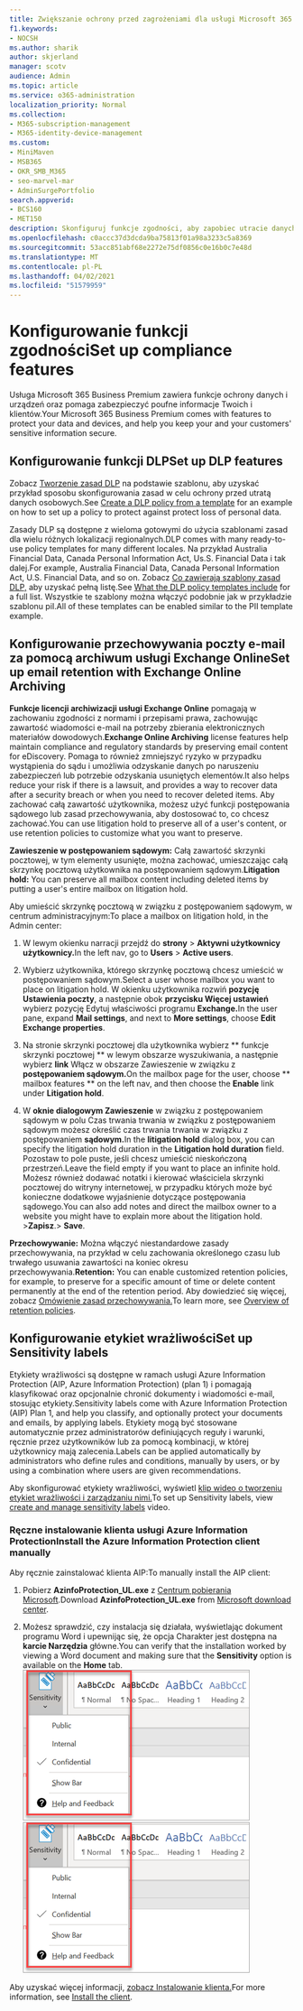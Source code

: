 ```yaml
---
title: Zwiększanie ochrony przed zagrożeniami dla usługi Microsoft 365 Business Premium
f1.keywords:
- NOCSH
ms.author: sharik
author: skjerland
manager: scotv
audience: Admin
ms.topic: article
ms.service: o365-administration
localization_priority: Normal
ms.collection:
- M365-subscription-management
- M365-identity-device-management
ms.custom:
- MiniMaven
- MSB365
- OKR_SMB_M365
- seo-marvel-mar
- AdminSurgePortfolio
search.appverid:
- BCS160
- MET150
description: Skonfiguruj funkcje zgodności, aby zapobiec utracie danych i zapewnić bezpieczeństwo poufnych informacji Twoich i Twoich klientów.
ms.openlocfilehash: c0accc37d3dcda9ba75813f01a98a3233c5a8369
ms.sourcegitcommit: 53acc851abf68e2272e75df0856c0e16b0c7e48d
ms.translationtype: MT
ms.contentlocale: pl-PL
ms.lasthandoff: 04/02/2021
ms.locfileid: "51579959"
---
```

# <a name="set-up-compliance-features"></a><span data-ttu-id="e1973-103">Konfigurowanie funkcji zgodności</span><span class="sxs-lookup"><span data-stu-id="e1973-103">Set up compliance features</span></span>

<span data-ttu-id="e1973-104">Usługa Microsoft 365 Business Premium zawiera funkcje ochrony danych i urządzeń oraz pomaga zabezpieczyć poufne informacje Twoich i klientów.</span><span class="sxs-lookup"><span data-stu-id="e1973-104">Your Microsoft 365 Business Premium comes with features to protect your data and devices, and help you keep your and your customers' sensitive information secure.</span></span>

## <a name="set-up-dlp-features"></a><span data-ttu-id="e1973-105">Konfigurowanie funkcji DLP</span><span class="sxs-lookup"><span data-stu-id="e1973-105">Set up DLP features</span></span>

<span data-ttu-id="e1973-106">Zobacz [Tworzenie zasad DLP](../compliance/create-a-dlp-policy-from-a-template.md) na podstawie szablonu, aby uzyskać przykład sposobu skonfigurowania zasad w celu ochrony przed utratą danych osobowych.</span><span class="sxs-lookup"><span data-stu-id="e1973-106">See [Create a DLP policy from a template](../compliance/create-a-dlp-policy-from-a-template.md) for an example on how to set up a policy to protect against protect loss of personal data.</span></span> 
  
<span data-ttu-id="e1973-107">Zasady DLP są dostępne z wieloma gotowymi do użycia szablonami zasad dla wielu różnych lokalizacji regionalnych.</span><span class="sxs-lookup"><span data-stu-id="e1973-107">DLP comes with many ready-to-use policy templates for many different locales.</span></span> <span data-ttu-id="e1973-108">Na przykład Australia Financial Data, Canada Personal Information Act, Us.S. Financial Data i tak dalej.</span><span class="sxs-lookup"><span data-stu-id="e1973-108">For example, Australia Financial Data, Canada Personal Information Act, U.S. Financial Data, and so on.</span></span> <span data-ttu-id="e1973-109">Zobacz [Co zawierają szablony zasad DLP,](../compliance/what-the-dlp-policy-templates-include.md) aby uzyskać pełną listę.</span><span class="sxs-lookup"><span data-stu-id="e1973-109">See [What the DLP policy templates include](../compliance/what-the-dlp-policy-templates-include.md) for a full list.</span></span> <span data-ttu-id="e1973-110">Wszystkie te szablony można włączyć podobnie jak w przykładzie szablonu piI.</span><span class="sxs-lookup"><span data-stu-id="e1973-110">All of these templates can be enabled similar to the PII template example.</span></span> 
  
## <a name="set-up-email-retention-with-exchange-online-archiving"></a><span data-ttu-id="e1973-111">Konfigurowanie przechowywania poczty e-mail za pomocą archiwum usługi Exchange Online</span><span class="sxs-lookup"><span data-stu-id="e1973-111">Set up email retention with Exchange Online Archiving</span></span>

 <span data-ttu-id="e1973-112">**Funkcje licencji archiwizacji usługi Exchange Online** pomagają w zachowaniu zgodności z normami i przepisami prawa, zachowując zawartość wiadomości e-mail na potrzeby zbierania elektronicznych materiałów dowodowych.</span><span class="sxs-lookup"><span data-stu-id="e1973-112">**Exchange Online Archiving** license features help maintain compliance and regulatory standards by preserving email content for eDiscovery.</span></span> <span data-ttu-id="e1973-113">Pomaga to również zmniejszyć ryzyko w przypadku wystąpienia do sądu i umożliwia odzyskanie danych po naruszeniu zabezpieczeń lub potrzebie odzyskania usuniętych elementów.</span><span class="sxs-lookup"><span data-stu-id="e1973-113">It also helps reduce your risk if there is a lawsuit, and provides a way to recover data after a security breach or when you need to recover deleted items.</span></span> <span data-ttu-id="e1973-114">Aby zachować całą zawartość użytkownika, możesz użyć funkcji postępowania sądowego lub zasad przechowywania, aby dostosować to, co chcesz zachować.</span><span class="sxs-lookup"><span data-stu-id="e1973-114">You can use litigation hold to preserve all of a user's content, or use retention policies to customize what you want to preserve.</span></span>
  
<span data-ttu-id="e1973-115">**Zawieszenie w postępowaniem sądowym:** Całą zawartość skrzynki pocztowej, w tym elementy usunięte, można zachować, umieszczając całą skrzynkę pocztową użytkownika na postępowaniem sądowym.</span><span class="sxs-lookup"><span data-stu-id="e1973-115">**Litigation hold:** You can preserve all mailbox content including deleted items by putting a user's entire mailbox on litigation hold.</span></span> 
    
<span data-ttu-id="e1973-116">Aby umieścić skrzynkę pocztową w związku z postępowaniem sądowym, w centrum administracyjnym:</span><span class="sxs-lookup"><span data-stu-id="e1973-116">To place a mailbox on litigation hold, in the Admin center:</span></span>
    
1. <span data-ttu-id="e1973-117">W lewym okienku narracji przejdź do **strony** \> **Aktywni użytkownicy użytkownicy.**</span><span class="sxs-lookup"><span data-stu-id="e1973-117">In the left nav, go to **Users** \> **Active users**.</span></span>
    
2. <span data-ttu-id="e1973-118">Wybierz użytkownika, którego skrzynkę pocztową chcesz umieścić w postępowaniem sądowym.</span><span class="sxs-lookup"><span data-stu-id="e1973-118">Select a user whose mailbox you want to place on litigation hold.</span></span> <span data-ttu-id="e1973-119">W okienku użytkownika rozwiń **pozycję Ustawienia poczty**, a następnie obok **przycisku Więcej ustawień** wybierz pozycję Edytuj właściwości programu **Exchange.**</span><span class="sxs-lookup"><span data-stu-id="e1973-119">In the user pane, expand **Mail settings**, and next to **More settings**, choose **Edit Exchange properties**.</span></span>
    
3. <span data-ttu-id="e1973-120">Na stronie skrzynki pocztowej dla użytkownika wybierz \*\* funkcje skrzynki pocztowej \*\* w lewym obszarze wyszukiwania, a następnie wybierz **link** Włącz w obszarze Zawieszenie w związku z **postępowaniem sądowym.**</span><span class="sxs-lookup"><span data-stu-id="e1973-120">On the mailbox page for the user, choose \*\* mailbox features \*\* on the left nav, and then choose the **Enable** link under **Litigation hold**.</span></span>
    
4. <span data-ttu-id="e1973-121">W **oknie dialogowym Zawieszenie** w związku z postępowaniem sądowym w polu Czas trwania trwania w związku z postępowaniem sądowym możesz określić czas trwania trwania w związku z postępowaniem **sądowym.**</span><span class="sxs-lookup"><span data-stu-id="e1973-121">In the **litigation hold** dialog box, you can specify the litigation hold duration in the **Litigation hold duration** field.</span></span> <span data-ttu-id="e1973-122">Pozostaw to pole puste, jeśli chcesz umieścić nieskończoną przestrzeń.</span><span class="sxs-lookup"><span data-stu-id="e1973-122">Leave the field empty if you want to place an infinite hold.</span></span> <span data-ttu-id="e1973-123">Możesz również dodawać notatki i kierować właściciela skrzynki pocztowej do witryny internetowej, w przypadku których może być konieczne dodatkowe wyjaśnienie dotyczące postępowania sądowego.</span><span class="sxs-lookup"><span data-stu-id="e1973-123">You can also add notes and direct the mailbox owner to a website you might have to explain more about the litigation hold.</span></span> <span data-ttu-id="e1973-124">\>**Zapisz**.</span><span class="sxs-lookup"><span data-stu-id="e1973-124">\> **Save**.</span></span>
    
<span data-ttu-id="e1973-125">**Przechowywanie:** Można włączyć niestandardowe zasady przechowywania, na przykład w celu zachowania określonego czasu lub trwałego usuwania zawartości na koniec okresu przechowywania.</span><span class="sxs-lookup"><span data-stu-id="e1973-125">**Retention:** You can enable customized retention policies, for example, to preserve for a specific amount of time or delete content permanently at the end of the retention period.</span></span> <span data-ttu-id="e1973-126">Aby dowiedzieć się więcej, zobacz [Omówienie zasad przechowywania.](../compliance/retention.md)</span><span class="sxs-lookup"><span data-stu-id="e1973-126">To learn more, see [Overview of retention policies](../compliance/retention.md).</span></span>

## <a name="set-up-sensitivity-labels"></a><span data-ttu-id="e1973-127">Konfigurowanie etykiet wrażliwości</span><span class="sxs-lookup"><span data-stu-id="e1973-127">Set up Sensitivity labels</span></span>

<span data-ttu-id="e1973-128">Etykiety wrażliwości są dostępne w ramach usługi Azure Information Protection (AIP, Azure Information Protection) (plan 1) i pomagają klasyfikować oraz opcjonalnie chronić dokumenty i wiadomości e-mail, stosując etykiety.</span><span class="sxs-lookup"><span data-stu-id="e1973-128">Sensitivity labels come with Azure Information Protection (AIP) Plan 1, and help you classify, and optionally protect your documents and emails, by applying labels.</span></span> <span data-ttu-id="e1973-129">Etykiety mogą być stosowane automatycznie przez administratorów definiujących reguły i warunki, ręcznie przez użytkowników lub za pomocą kombinacji, w której użytkownicy mają zalecenia.</span><span class="sxs-lookup"><span data-stu-id="e1973-129">Labels can be applied automatically by administrators who define rules and conditions, manually by users, or by using a combination where users are given recommendations.</span></span>

<span data-ttu-id="e1973-130">Aby skonfigurować etykiety wrażliwości, wyświetl [klip wideo o tworzeniu etykiet wrażliwości i zarządzaniu nimi.](https://support.microsoft.com/office/2fb96b54-7dd2-4f0c-ac8d-170790d4b8b9)</span><span class="sxs-lookup"><span data-stu-id="e1973-130">To set up Sensitivity labels, view [create and manage sensitivity labels](https://support.microsoft.com/office/2fb96b54-7dd2-4f0c-ac8d-170790d4b8b9) video.</span></span>



### <a name="install-the-azure-information-protection-client-manually"></a><span data-ttu-id="e1973-131">Ręczne instalowanie klienta usługi Azure Information Protection</span><span class="sxs-lookup"><span data-stu-id="e1973-131">Install the Azure Information Protection client manually</span></span>

<span data-ttu-id="e1973-132">Aby ręcznie zainstalować klienta AIP:</span><span class="sxs-lookup"><span data-stu-id="e1973-132">To manually install the AIP client:</span></span>

1. <span data-ttu-id="e1973-133">Pobierz **AzinfoProtection_UL.exe** z [Centrum pobierania Microsoft](https://www.microsoft.com/download/details.aspx?id=53018).</span><span class="sxs-lookup"><span data-stu-id="e1973-133">Download **AzinfoProtection_UL.exe** from [Microsoft download center](https://www.microsoft.com/download/details.aspx?id=53018).</span></span>
 
2. <span data-ttu-id="e1973-134">Możesz sprawdzić, czy instalacja się działała, wyświetlając  dokument programu Word i upewnijąc się, że opcja Charakter jest dostępna na **karcie Narzędzia** główne.</span><span class="sxs-lookup"><span data-stu-id="e1973-134">You can verify that the installation worked by viewing a Word document and making sure that the **Sensitivity** option is available on the **Home** tab.</span></span>
<br/><span data-ttu-id="e1973-135">![Lista rozwijana na karcie Ochrona w dokumencie programu Word.](../media/word-sensitivity.png)</span><span class="sxs-lookup"><span data-stu-id="e1973-135">![Protection tab drop-down in a Word document.](../media/word-sensitivity.png)</span></span>

<span data-ttu-id="e1973-136">Aby uzyskać więcej informacji, [zobacz Instalowanie klienta.](/azure/information-protection/infoprotect-tutorial-step3)</span><span class="sxs-lookup"><span data-stu-id="e1973-136">For more information, see [Install the client](/azure/information-protection/infoprotect-tutorial-step3).</span></span>